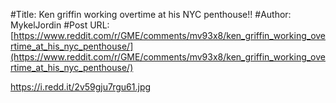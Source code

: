 #Title: Ken griffin working overtime at his NYC penthouse!!
#Author: MykelJordin
#Post URL: [https://www.reddit.com/r/GME/comments/mv93x8/ken_griffin_working_overtime_at_his_nyc_penthouse/](https://www.reddit.com/r/GME/comments/mv93x8/ken_griffin_working_overtime_at_his_nyc_penthouse/)


https://i.redd.it/2v59gju7rgu61.jpg